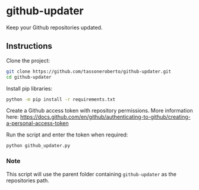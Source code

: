 # github-updater

Keep your Github repositories updated.

## Instructions

Clone the project:

```bash
git clone https://github.com/tassoneroberto/github-updater.git
cd github-updater
```

Install pip libraries:

```bash
python -m pip install -r requirements.txt
```

Create a Github access token with repository permissions. More information here: <https://docs.github.com/en/github/authenticating-to-github/creating-a-personal-access-token>

Run the script and enter the token when required:

```bash
python github_updater.py
```

### Note

This script will use the parent folder containing ```github-updater``` as the repositories path.
